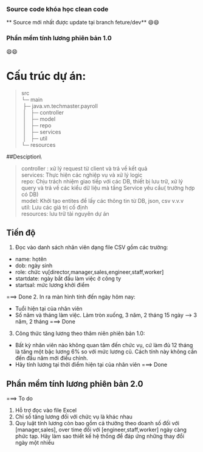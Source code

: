 ### Source code khóa học clean code
** Source mới nhất được update tại branch feture/dev** :smile::smile:
### Phần mềm tính lương phiên bản 1.0
:smile::smile:
### <h1>Cấu trúc dự án:</h1>

>src\
>└─ main\
>  &nbsp;├─ java.vn.techmaster.payroll\
>  &nbsp;│	 &nbsp;&nbsp;├─ controller\
>  &nbsp;│   &nbsp;&nbsp;├─ model\
>  &nbsp;│	 &nbsp;&nbsp;├─	repo\
>  &nbsp;│	 &nbsp;&nbsp;├─ services\
>  &nbsp;│   &nbsp;&nbsp;├─ util\
>  └─ resources

##Desciption\
>controller : xử lý request từ client và trả về kết quả\
>services: Thực hiện các nghiệp vụ và xử lý logic\
>repo: Chịu trách nhiệm giao tiếp với các DB, thiết bị lưu trữ, xử lý query và trả về các kiểu dữ liệu mà tầng Service yêu cầu( trường hợp có DB)\
>model: Khởi tạo entites để lấy các thông tin từ DB, json, csv v.v.v\
>util: Lưu các giá trị cố định\
>resources: lưu trữ tài nguyên dự án

## Tiến độ
1. Đọc vào danh sách nhân viên dạng file CSV gồm các trường: 
  - name: họtên
  - dob: ngày sinh
  - role: chức vụ[director,manager,sales,engineer,staff,worker]
  - startdate: ngày bắt đầu làm việc ở công ty
  - startsal: mức lương khởi điểm

===> Done
2. In ra màn hình tính đến ngày hôm nay:
  - Tuổi hiện tại của nhân viên
  - Số năm và tháng làm việc. Làm tròn xuống, 3 năm, 2 tháng 15 ngày --> 3 năm, 2 tháng
 ===> Done
3. Công thức tăng lương theo thâm niên phiên bản 1.0:
  - Bất kỳ nhân viên nào không quan tâm đến chức vụ, cứ làm đủ 12 tháng là tăng một bậc lương 6% so với mức lương cũ. Cách tính này không cần đến đầu năm mới điều chỉnh.
  - Hãy tính lương tại thời điểm hiện tại của nhân viên
===> Done
## Phần mềm tính lương phiên bản 2.0

===> To do
1. Hỗ trợ đọc vào file Excel
2. Chỉ số tăng lương đối với chức vụ là khác nhau
3. Quy luật tính lương còn bao gồm cả thưởng theo doanh số đối với [manager,sales], over time đối với [engineer,staff,worker]  ngày càng phức tạp.
Hãy làm sao thiết kế hệ thống để đáp ứng những thay đổi ngày một nhiều